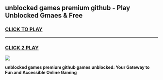 
## unblocked games premium github - Play Unblocked Gmaes & Free
<h3>
<a href="https://premium.freeplayer.one?title=unblocked_games_premium_github&ref=19F">CLICK TO PLAY</a></h3>
<hr>

<h3>
<a href="https://premium.freeplayer.one?title=unblocked_games_premium_github&ref=19F">CLICK 2 PLAY</a>
  
</h3>

<a href="https://premium.freeplayer.one?title=unblocked_games_premium_github&ref=19F/"><img src="https://clearcache.store/games.png"></a>


**unblocked games premium github games unblocked: Your Gateway to Fun and Accessible Online Gaming**
